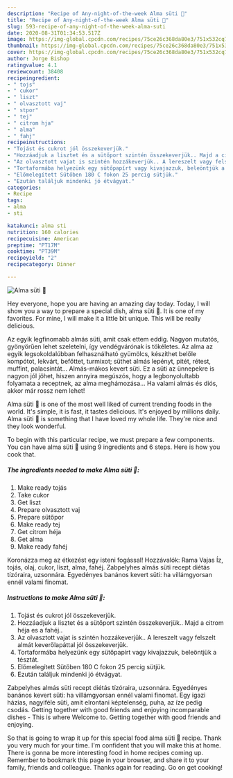 ```yaml
---
description: "Recipe of Any-night-of-the-week Alma süti 🥧"
title: "Recipe of Any-night-of-the-week Alma süti 🥧"
slug: 593-recipe-of-any-night-of-the-week-alma-suti
date: 2020-08-31T01:34:53.517Z
image: https://img-global.cpcdn.com/recipes/75ce26c368da80e3/751x532cq70/alma-suti-🥧-recept-foto.jpg
thumbnail: https://img-global.cpcdn.com/recipes/75ce26c368da80e3/751x532cq70/alma-suti-🥧-recept-foto.jpg
cover: https://img-global.cpcdn.com/recipes/75ce26c368da80e3/751x532cq70/alma-suti-🥧-recept-foto.jpg
author: Jorge Bishop
ratingvalue: 4.1
reviewcount: 38408
recipeingredient:
- " tojs"
- " cukor"
- " liszt"
- " olvasztott vaj"
- " stpor"
- " tej"
- " citrom hja"
- " alma"
- " fahj"
recipeinstructions:
- "Tojást és cukrot jól összekeverjük."
- "Hozzáadjuk a lisztet és a sütőport szintén összekeverjük.. Majd a citrom héja es a fahéj.."
- "Az olvasztott vajat is szintén hozzákeverjük.. A lereszelt vagy felszelt almát keverőlapáttal jól összekeverjük."
- "Tortaformába helyezünk egy sütőpapírt vagy kivajazzuk, beleöntjük a tésztát."
- "Előmelegített Sütőben 180 C fokon 25 percig sütjük."
- "Ezután találjuk mindenki jó étvágyat."
categories:
- Recipe
tags:
- alma
- sti

katakunci: alma sti 
nutrition: 160 calories
recipecuisine: American
preptime: "PT17M"
cooktime: "PT39M"
recipeyield: "2"
recipecategory: Dinner

---
```



![Alma süti 🥧](https://img-global.cpcdn.com/recipes/75ce26c368da80e3/751x532cq70/alma-suti-🥧-recept-foto.jpg)

Hey everyone, hope you are having an amazing day today. Today, I will show you a way to prepare a special dish, alma süti 🥧. It is one of my favorites. For mine, I will make it a little bit unique. This will be really delicious.

Az egyik legfinomabb almás süti, amit csak ettem eddig. Nagyon mutatós, gyönyörűen lehet szeletelni, így vendégvárónak is tökéletes. Az alma az egyik legsokoldalúbban felhasználható gyümölcs, készíthet belőle kompótot, lekvárt, befőttet, turmixot; süthet almás lepényt, pitét, rétest, muffint, palacsintát… Almás-mákos kevert süti. Ez a süti az ünnepekre is nagyon jól jöhet, hiszen annyira megúszós, hogy a legbonyolultabb folyamata a receptnek, az alma meghámozása… Ha valami almás és diós, akkor már rossz nem lehet!

Alma süti 🥧 is one of the most well liked of current trending foods in the world. It's simple, it is fast, it tastes delicious. It's enjoyed by millions daily. Alma süti 🥧 is something that I have loved my whole life. They're nice and they look wonderful.


To begin with this particular recipe, we must prepare a few components. You can have alma süti 🥧 using 9 ingredients and 6 steps. Here is how you cook that.

<!--inarticleads1-->

##### The ingredients needed to make Alma süti 🥧:

1. Make ready  tojás
1. Take  cukor
1. Get  liszt
1. Prepare  olvasztott vaj
1. Prepare  sütőpor
1. Make ready  tej
1. Get  citrom héja
1. Get  alma
1. Make ready  fahéj


Koronázza meg az étkezést egy isteni fogással! Hozzávalók: Rama Vajas Íz, tojás, olaj, cukor, liszt, alma, fahéj. Zabpelyhes almás süti recept diétás tízóraira, uzsonnára. Egyedényes banános kevert süti: ha villámgyorsan ennél valami finomat. 

<!--inarticleads2-->

##### Instructions to make Alma süti 🥧:

1. Tojást és cukrot jól összekeverjük.
1. Hozzáadjuk a lisztet és a sütőport szintén összekeverjük.. Majd a citrom héja es a fahéj..
1. Az olvasztott vajat is szintén hozzákeverjük.. A lereszelt vagy felszelt almát keverőlapáttal jól összekeverjük.
1. Tortaformába helyezünk egy sütőpapírt vagy kivajazzuk, beleöntjük a tésztát.
1. Előmelegített Sütőben 180 C fokon 25 percig sütjük.
1. Ezután találjuk mindenki jó étvágyat.


Zabpelyhes almás süti recept diétás tízóraira, uzsonnára. Egyedényes banános kevert süti: ha villámgyorsan ennél valami finomat. Egy igazi házias, nagyiféle süti, amit elrontani képtelenség, puha, az íze pedig csodás. Getting together with good friends and enjoying incomparable dishes - This is where Welcome to. Getting together with good friends and enjoying. 

So that is going to wrap it up for this special food alma süti 🥧 recipe. Thank you very much for your time. I'm confident that you will make this at home. There is gonna be more interesting food in home recipes coming up. Remember to bookmark this page in your browser, and share it to your family, friends and colleague. Thanks again for reading. Go on get cooking!
